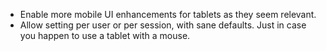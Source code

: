 - Enable more mobile UI enhancements for tablets as they seem relevant.
- Allow setting per user or per session, with sane defaults. Just in case you happen to
  use a tablet with a mouse.
